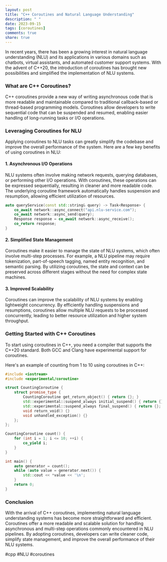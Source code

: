 ```yaml
---
layout: post
title: "C++ Coroutines and Natural Language Understanding"
description: " "
date: 2023-09-15
tags: [coroutines]
comments: true
share: true
---
```


In recent years, there has been a growing interest in natural language understanding (NLU) and its applications in various domains such as chatbots, virtual assistants, and automated customer support systems. With the advent of C++20, the introduction of coroutines has brought new possibilities and simplified the implementation of NLU systems. 

### What are C++ Coroutines?

C++ coroutines provide a new way of writing asynchronous code that is more readable and maintainable compared to traditional callback-based or thread-based programming models. Coroutines allow developers to write sequential code that can be suspended and resumed, enabling easier handling of long-running tasks or I/O operations.

### Leveraging Coroutines for NLU

Applying coroutines to NLU tasks can greatly simplify the codebase and improve the overall performance of the system. Here are a few key benefits of using coroutines in NLU:

#### 1. Asynchronous I/O Operations

NLU systems often involve making network requests, querying databases, or performing other I/O operations. With coroutines, these operations can be expressed sequentially, resulting in cleaner and more readable code. The underlying coroutine framework automatically handles suspension and resumption, allowing efficient utilization of resources.

```cpp
auto queryService(const std::string& query) -> Task<Response> {
    co_await network::async_connect("api.nlu-service.com");
    co_await network::async_send(query);
    Response response = co_await network::async_receive();
    co_return response;
}
```

#### 2. Simplified State Management

Coroutines make it easier to manage the state of NLU systems, which often involve multi-step processes. For example, a NLU pipeline may require tokenization, part-of-speech tagging, named entity recognition, and semantic parsing. By utilizing coroutines, the state and context can be preserved across different stages without the need for complex state machines.

#### 3. Improved Scalability

Coroutines can improve the scalability of NLU systems by enabling lightweight concurrency. By efficiently handling suspensions and resumptions, coroutines allow multiple NLU requests to be processed concurrently, leading to better resource utilization and higher system throughput.

### Getting Started with C++ Coroutines

To start using coroutines in C++, you need a compiler that supports the C++20 standard. Both GCC and Clang have experimental support for coroutines. 

Here's an example of counting from 1 to 10 using coroutines in C++:

```cpp
#include <iostream>
#include <experimental/coroutine>

struct CountingCoroutine {
    struct promise_type {
        CountingCoroutine get_return_object() { return {}; }
        std::experimental::suspend_always initial_suspend() { return {}; }
        std::experimental::suspend_always final_suspend() { return {}; }
        void return_void() {}
        void unhandled_exception() {}
    };
};

CountingCoroutine count() {
    for (int i = 1; i <= 10; ++i) {
        co_yield i;
    }
}

int main() {
    auto generator = count();
    while (auto value = generator.next()) {
        std::cout << *value << '\n';
    }
    return 0;
}
```

### Conclusion

With the arrival of C++ coroutines, implementing natural language understanding systems has become more straightforward and efficient. Coroutines offer a more readable and scalable solution for handling asynchronous and multi-step operations commonly encountered in NLU pipelines. By adopting coroutines, developers can write cleaner code, simplify state management, and improve the overall performance of their NLU systems.

#cpp #NLU #coroutines